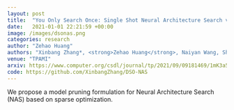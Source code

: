 ```yaml
---
layout: post
title:  "You Only Search Once: Single Shot Neural Architecture Search via Direct Sparse Optimization"
date:   2021-01-01 22:21:59 +00:00
image: /images/dsonas.png
categories: research
author: "Zehao Huang"
authors: "Xinbang Zhang*, <strong>Zehao Huang</strong>, Naiyan Wang, Shiming Xiang, Chunhong Pan"
venue: "TPAMI"
arxiv: https://www.computer.org/csdl/journal/tp/2021/09/09181469/1mK3a5ERoTm
code: https://github.com/XinbangZhang/DSO-NAS
---
```

We propose a model pruning formulation for Neural Architecture Search (NAS) based on sparse optimization.